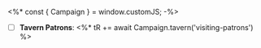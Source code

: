 <%*
const { Campaign } = window.customJS;
-%>
- [ ] **Tavern Patrons**: <%* tR += await Campaign.tavern('visiting-patrons') %>
